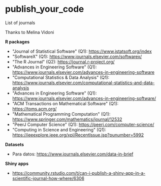 # publish_your_code
List of journals

Thanks to Melina Vidoni

**R packages**

- "Journal of Statistical Software" (Q1): https://www.jstatsoft.org/index
- "SoftwareX" (Q1): https://www.journals.elsevier.com/softwarex/
- "The R Journal" (Q2): https://journal.r-project.org/
- "Advances in Engineering Software" (Q1): https://www.journals.elsevier.com/advances-in-engineering-software
- "Computational Statistics & Data Analysis" (Q1): https://www.journals.elsevier.com/computational-statistics-and-data-analysis
- "Advances in Engineering Software" (Q1): https://www.journals.elsevier.com/advances-in-engineering-software/
- "ACM Transactions on Mathematical Software" (Q1): https://toms.acm.org/
- "Mathematical Programming Computation" (Q1): https://www.springer.com/mathematics/journal/12532
- "PeerJ Computer Science" (Q1): https://peerj.com/computer-science/
- "Computing in Science and Engineering" (Q1): https://ieeexplore.ieee.org/xpl/RecentIssue.jsp?punumber=5992

**Datasets**

- Para datos: https://www.journals.elsevier.com/data-in-brief

**Shiny apps**
- https://community.rstudio.com/t/can-i-publish-a-shiny-app-in-a-scientific-journal-how-where/6306
